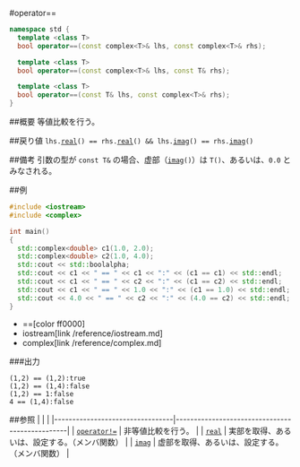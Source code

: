 #operator==
```cpp
namespace std {
  template <class T>
  bool operator==(const complex<T>& lhs, const complex<T>& rhs);

  template <class T>
  bool operator==(const complex<T>& lhs, const T& rhs);

  template <class T>
  bool operator==(const T& lhs, const complex<T>& rhs);
}
```

##概要
等値比較を行う。


##戻り値
`lhs.`[`real`](complex/real.md)`() == rhs.`[`real`](complex/real.md)`() && lhs.`[`imag`](complex/imag.md)`() == rhs.`[`imag`](complex/imag.md)`()`


##備考
引数の型が `const T&` の場合、虚部（[`imag`](imag.md)`()`）は `T()`、あるいは、`0.0` とみなされる。


##例
```cpp
#include <iostream>
#include <complex>

int main()
{
  std::complex<double> c1(1.0, 2.0);
  std::complex<double> c2(1.0, 4.0);
  std::cout << std::boolalpha;
  std::cout << c1 << " == " << c1 << ":" << (c1 == c1) << std::endl;
  std::cout << c1 << " == " << c2 << ":" << (c1 == c2) << std::endl;
  std::cout << c1 << " == " << 1.0 << ":" << (c1 == 1.0) << std::endl;
  std::cout << 4.0 << " == " << c2 << ":" << (4.0 == c2) << std::endl;
}
```
* ==[color ff0000]
* iostream[link /reference/iostream.md]
* complex[link /reference/complex.md]

###出力
```
(1,2) == (1,2):true
(1,2) == (1,4):false
(1,2) == 1:false
4 == (1,4):false
```


##参照
|                                 |                                                |
|---------------------------------|------------------------------------------------|
| [`operator!=`](op_not_equal.md) | 非等値比較を行う。                             |
| [`real`](complex/real.md)       | 実部を取得、あるいは、設定する。（メンバ関数） |
| [`imag`](complex/imag.md)       | 虚部を取得、あるいは、設定する。（メンバ関数） |
